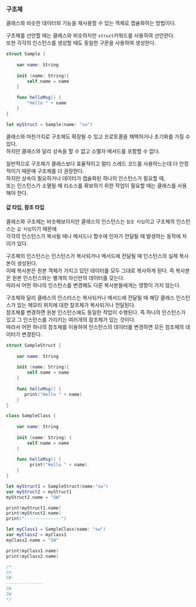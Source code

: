 ### 구조체

클래스와 비슷한 데이터와 기능을 재사용할 수 있는 객체로 캡슐화하는 방법이다.   

구조체를 선언할 때는 클래스와 비슷하지만 `struct`키워드를 사용하여 선언한다.   
또한 각각의 인스턴스를 생성할 때도 동일한 구문을 사용하여 생성한다.   
```swift
struct Sample {
    
    var name: String
    
    init (name: String){
        self.name = name
    }
    
    func helloMsg() {
        "Hello " + name
    }
}

let myStruct = Sample(name: "sw")
```
클래스와 마찬가지로 구조체도 확장될 수 있고 프로토콜을 채택하거나 초기화를 가질 수 있다.   
하지만 클래스와 달리 상속을 할 수 없고 소멸자 메서드를 포함할 수 없다.


일반적으로 구조체가 클래스보다 효율적이고 멀티 스레드 코드를 사용하느는데 더 안정적이기 때문에 구조체를 더 권장한다.   
하지만 상속이 필요하거나 데이터가 캡슐화된 하나의 인스턴스가 필요할 때,   
또는 인스턴스가 소멸될 때 리소스를 확보하기 위한 작업이 필요할 때는 클래스를 사용해야 한다.   

#### 값 타입, 참조 타입

클래스와 구조체는 비슷해보이지만 클래스의 인스턴스는 `참조 타입`이고 구조체의 인스턴스는 `값 타입`이기 때문에   
각각의 인스턴스가 복사될 때나 메서드나 함수에 인자가 전달될 때 발생하는 동작에 차이가 있다.   

구조체의 인스턴스는 인스턴스가 복사되거나 메서드에 전달될 때 인스턴스의 실제 복사본이 생성된다.   
이때 복사본은 원본 객체가 가지고 있던 데이터를 모두 그대로 복사하게 된다. 즉 복사본은 원본 인스턴스와는 별개의 자신만의 데이터를 갖는다.   
따라서 어떤 하나의 인스턴스를 변경해도 다른 복사본들에게는 영향이 가지 않는다.   

구조체와 달리 클래스의 인스터스는 복사되거나 메서드에 전달될 때 해당 클래스 인스턴스가 있는 메모리 위치에 대한 참조체가 복사되거나 전달된다.   
참조체를 변경하면 원본 인스턴스에도 동일한 작업이 수행된다. 즉 하나의 인스턴스가 있고 그 인스턴스를 가리키는 여러개의 참조체가 있는 것이다.   
따라서 어떤 하나의 참조체를 이용하여 인스턴스의 데이터를 변경하면 모든 참조체의 데이터가 변경된다.

```swift
struct SampleStruct {
    
    var name: String
    
    init (name: String){
        self.name = name
    }
    
    func helloMsg() {
       print("Hello " + name)
    }
}

class SampleClass {
    
    var name: String
    
    init (name: String) {
        self.name = name
    }
    
    func helloMsg() {
         print("Hello " + name)
    }
}

let myStruct1 = SampleStruct(name:"sw")
var myStruct2 = myStruct1
myStruct2.name = "SW"

print(myStruct1.name)
print(myStruct2.name)
print("--------------")

let myClass1 = SampleClass(name: "sw")
var myClass2 = myClass1
myClass2.name = "SW"

print(myClass1.name)
print(myClass2.name)

/*
sw
SW
--------------
SW
SW
*/
```


